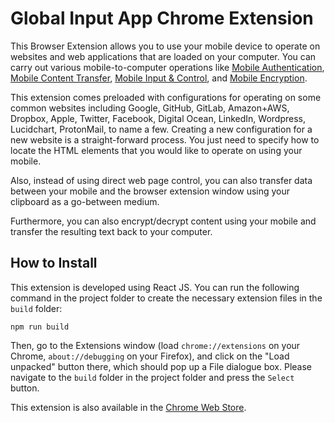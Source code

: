 # Global Input App Chrome Extension
This Browser Extension allows you to use your mobile device to operate on websites and web applications that are loaded on your computer. You can carry out various mobile-to-computer operations like [Mobile Authentication](https://globalinput.co.uk/global-input-app/mobile-authentication), [Mobile Content Transfer](https://globalinput.co.uk/global-input-app/mobile-content-transfer), [Mobile Input & Control](https://globalinput.co.uk/global-input-app/mobile-input-control), and [Mobile Encryption](https://globalinput.co.uk/global-input-app/mobile-content-encryption). 

This extension comes preloaded with configurations for operating on some common websites including Google, GitHub, GitLab, Amazon+AWS, Dropbox, Apple, Twitter, Facebook, Digital Ocean, LinkedIn, Wordpress, Lucidchart, ProtonMail, to name a few. Creating a new configuration for a new website is a straight-forward process. You just need to specify how to locate the HTML elements that you would like to operate on using your mobile. 

Also, instead of using direct web page control, you can also transfer data between your mobile and the browser extension window using your clipboard as a go-between medium.

Furthermore, you can also encrypt/decrypt content using your mobile and transfer the resulting text back to your computer. 

## How to Install
This extension is developed using React JS.  You can run the following command in the project folder to create the necessary extension files in the ```build``` folder:

```
npm run build
```
Then, go to the Extensions window (load ```chrome://extensions``` on your Chrome, ```about://debugging``` on your Firefox), and click on the "Load unpacked" button there, which should pop up a File dialogue box. Please navigate to the ```build``` folder in the project folder and press the ```Select``` button.

This extension is also available in the [Chrome Web Store](https://chrome.google.com/webstore/detail/global-input-app/hcklienddlealndjnakkagefaelhnjkp?hl=en).